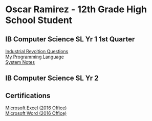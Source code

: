 <h1> Oscar Ramirez - 12th Grade High School Student </h1>
<h2> IB Computer Science SL Yr 1 1st Quarter</h2>
<a href="https://github.com/Oscar-Ramirez/IB-Computer-Science-SL-Yr-1/blob/main/4th%20industrial%20Revolution.py"> Industrial Revoltion Questions</a> <br>
<a href="https://github.com/Oscar-Ramirez/IB-Computer-Science-SL-Yr-1/blob/main/My%20Programming%20Language.md"> My Programming Language</a> <br>
<a href="https://github.com/Oscar-Ramirez/IB-Computer-Science-SL-Yr-1/blob/main/System%20Notes.py"> System Notes </a> <br>

<h2> IB Computer Science SL Yr 2 </h2>

<h2> Certifications </h2>
<a href="https://www.credly.com/badges/f93f28e2-e882-4e3a-925f-15e9c1e1d383/public_url00"> Microsoft Excel (2016 Office)</a> <br>
<a href="https://www.credly.com/badges/482dacf8-2616-4f19-ad54-e88e7dcbe18d/public_url"> Microsoft Word (2016 Office) </a>

